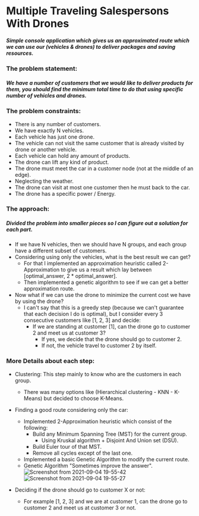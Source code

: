 # Multiple Traveling Salespersons With Drones #
##### Simple console application which gives us an approximated route which we can use our (vehicles & drones) to deliver packages and saving resources. #####

### The problem statement: ###
##### We have a number of customers that we would like to deliver products for them, you should find the minimum total time to do that using specific number of vehicles and drones. #####
### The problem constraints: ###
+ There is any number of customers.
+ We have exactly N vehicles.
+ Each vehicle has just one drone.
+ The vehicle can not visit the same customer that is already visited by drone or another vehicle.
+ Each vehicle can hold any amount of products.
+ The drone can lift any kind of product.
+ The drone must meet the car in a customer node (not at the middle of an edge).
+ Neglecting the weather.
+ The drone can visit at most one customer then he must back to the car.
+ The drone has a specific power / Energy.

### The approach: ###
##### Divided the problem into smaller pieces so I can figure out a solution for each part. #####
+ If we have N vehicles, then we should have N groups, and each group have a different subset of customers.
+ Considering using only the vehicles, what is the best result we can get?
    + For that I implemented an approximation heuristic called 2-Approximation to give us a result which lay between [optimal_answer, 2 * optimal_answer].
    + Then implemented a genetic algorithm to see if we can get a better approximation route.
+ Now what if we can use the drone to minimize the current cost we have by using the drone?
    + I can't say that this is a greedy step (because we can't guarantee that each decision I do is optimal), but I consider every 3 consecutive customers like [1, 2, 3] and decide:
        + If we are standing at customer [1], can the drone go to customer 2 and meet us at customer 3?
            + If yes, we decide that the drone should go to customer 2.
            + If not, the vehicle travel to customer 2 by itself.

### More Details about each step: ###
+ Clustering: This step mainly to know who are the customers in each group.
    + There was many options like (Hierarchical clustering - KNN - K-Means) but decided to choose K-Means.
+ Finding a good route considering only the car:
    + Implemented 2-Approximation heuristic which consist of the following:
        + Build any Minimum Spanning Tree (MST) for the current group.
            + Using Kruskal algorithm + Disjoint And Union set (DSU).
        + Build Euler tour of that MST.
        + Remove all cycles except of the last one.
    + Implemented a basic Genetic Algorithm to modify the current route.
    + Genetic Algorithm "Sometimes improve the answer".
        ![Screenshot from 2021-09-04 19-55-42](https://user-images.githubusercontent.com/77211992/132104064-990b0e37-3046-44cd-835c-3d74e988c8d1.png)
        ![Screenshot from 2021-09-04 19-55-27](https://user-images.githubusercontent.com/77211992/132104040-352dc78e-92a8-4976-a970-281d542c11d9.png)

+ Deciding if the drone should go to customer X or not:
    + For example [1, 2, 3] and we are at customer 1, can the drone go to customer 2 and meet us at customer 3 or not.


